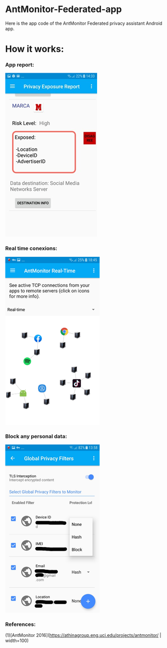 # AntMonitor-Federated-app
Here is the app code of the AntMonitor Federated privacy assistant Android app.

#  How it works:

### App report:

![App image](foto_marca.jpg)

### Real time conexions:


<img src="https://github.com/alejandroaguileraalcalde-ing/AntMonitor-Federated-app/blob/main/foto2antmonitor_realtime.PNG" width="300">

### Block any personal data:

 
  <img src="https://github.com/alejandroaguileraalcalde-ing/AntMonitor-Federated-app/blob/main/foto_permitir.jpg" width="300">
  

### References: 

 (1)[AntMonitor 2016](https://athinagroup.eng.uci.edu/projects/antmonitor/ | width=100)



